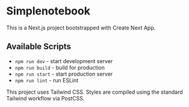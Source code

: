 # Simplenotebook

This is a Next.js project bootstrapped with Create Next App.

## Available Scripts

- `npm run dev` - start development server
- `npm run build` - build for production
- `npm run start` - start production server
- `npm run lint` - run ESLint

This project uses Tailwind CSS. Styles are compiled using the standard
Tailwind workflow via PostCSS.
